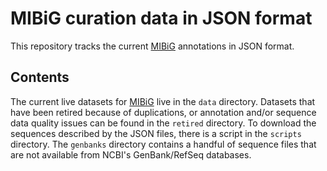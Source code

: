 MIBiG curation data in JSON format
==================================

This repository tracks the current [MIBiG] annotations in JSON format.

Contents
--------

The current live datasets for [MIBiG] live in the `data` directory.
Datasets that have been retired because of duplications, or annotation and/or
sequence data quality issues can be found in the `retired` directory.
To download the sequences described by the JSON files, there is a script in the
`scripts` directory. The `genbanks` directory contains a handful of sequence
files that are not available from NCBI's GenBank/RefSeq databases.


[MIBiG]: https://mibig.secondarymetabolites.org/
